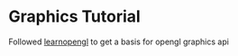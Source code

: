 # Graphics Tutorial 
Followed [learnopengl](https://learnopengl.com/Getting-started/Hello-Window) to get a basis for 
opengl graphics api

